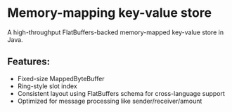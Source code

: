 # Memory-mapping key-value store

A high-throughput FlatBuffers-backed memory-mapped key-value store in Java.

## Features:
- Fixed-size MappedByteBuffer
- Ring-style slot index
- Consistent layout using FlatBuffers schema for cross-language support
- Optimized for message processing like sender/receiver/amount

